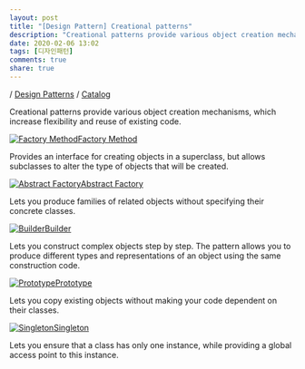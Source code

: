 ```yaml
---
layout: post
title: "[Design Pattern] Creational patterns"
description: "Creational patterns provide various object creation mechanisms, which increase flexibility and reuse of existing code."
date: 2020-02-06 13:02
tags: [디자인패턴]
comments: true
share: true
---
```



/  [Design Patterns](https://refactoring.guru/design-patterns)  /  [Catalog](https://refactoring.guru/design-patterns/catalog)

Creational patterns provide various object creation mechanisms, which increase flexibility and reuse of existing code.

[![Factory Method](https://refactoring.guru/images/patterns/cards/factory-method-mini.png)Factory Method](https://refactoring.guru/design-patterns/factory-method)

Provides an interface for creating objects in a superclass, but allows subclasses to alter the type of objects that will be created.

[![Abstract Factory](https://refactoring.guru/images/patterns/cards/abstract-factory-mini.png)Abstract Factory](https://refactoring.guru/design-patterns/abstract-factory)

Lets you produce families of related objects without specifying their concrete classes.

[![Builder](https://refactoring.guru/images/patterns/cards/builder-mini.png)Builder](https://refactoring.guru/design-patterns/builder)

Lets you construct complex objects step by step. The pattern allows you to produce different types and representations of an object using the same construction code.

[![Prototype](https://refactoring.guru/images/patterns/cards/prototype-mini.png)Prototype](https://refactoring.guru/design-patterns/prototype)

Lets you copy existing objects without making your code dependent on their classes.

[![Singleton](https://refactoring.guru/images/patterns/cards/singleton-mini.png)Singleton](https://refactoring.guru/design-patterns/singleton)

Lets you ensure that a class has only one instance, while providing a global access point to this instance.